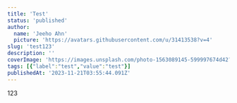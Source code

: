 ```yaml
---
title: 'Test'
status: 'published'
author:
  name: 'Jeeho Ahn'
  picture: 'https://avatars.githubusercontent.com/u/31413538?v=4'
slug: 'test123'
description: ''
coverImage: 'https://images.unsplash.com/photo-1563089145-599997674d42?q=80&w=2070&auto=format&fit=crop&ixlib=rb-4.0.3&ixid=M3wxMjA3fDB8MHxwaG90by1wYWdlfHx8fGVufDB8fHx8fA%3D%3D'
tags: [{"label":"test","value":"test"}]
publishedAt: '2023-11-21T03:55:44.091Z'
---
```


123
